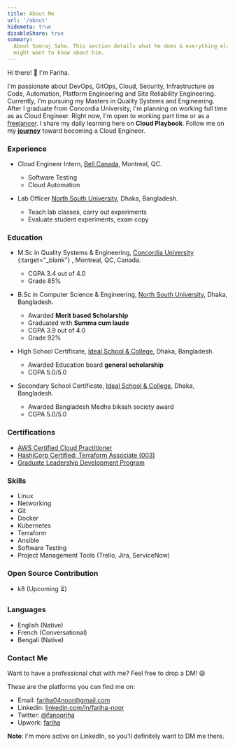 ```yaml
---
title: About Me
url: '/about'
hidemeta: true
disableShare: true
summary:
  About Somraj Saha. This section details what he does & everything else you
  might want to know about him.
---
```


Hi there! 👋 I'm Fariha.

I'm passionate about DevOps, GitOps, Cloud, Security, Infrastructure as Code, Automation, Platform Engineering and Site Reliability Engineering. Currently, I'm pursuing my Masters in Quality Systems and Engineering. After I graduate from Concordia University, I'm planning on working full time as as Cloud Engineer. Right now, I'm open to working part time or as a [freelancer](/hireme). I share my daily learning here on **Cloud Playbook**. Follow me on my [**journey**](../docs/nextsteps) toward becoming a Cloud Engineer.

### Experience

- Cloud Engineer Intern, [Bell Canada][bell], Montreal, QC.

  - Software Testing
  - Cloud Automation

- Lab Officer [North South University][nsu], Dhaka, Bangladesh.
  - Teach lab classes, carry out experiments
  - Evaluate student experiments, exam copy

### Education

- M.Sc in Quality Systems & Engineering, [Concordia University][Concordia] {:target="\_blank"} , Montreal, QC, Canada.

  - CGPA 3.4 out of 4.0
  - Grade 85%

- B.Sc in Computer Science & Engineering, [North South University][nsu], Dhaka, Bangladesh.

  - Awarded **Merit based Scholarship**
  - Graduated with **Summa cum laude**
  - CGPA 3.9 out of 4.0
  - Grade 92%

- High School Certificate, [Ideal School & College][ideal], Dhaka, Bangladesh.

  - Awarded Education board **general scholarship**
  - CGPA 5.0/5.0

- Secondary School Certificate, [Ideal School & College][ideal], Dhaka, Bangladesh.
  - Awarded Bangladesh Medha bikash society award
  - CGPA 5.0/5.0

### Certifications

- [AWS Certified Cloud Practitioner][aws]
- [HashiCorp Certified: Terraform Associate (003)][terraform]
- [Graduate Leadership Development Program][GLDP]

### Skills

- Linux
- Networking
- Git
- Docker
- Kubernetes
- Terraform
- Ansible
- Software Testing
- Project Management Tools (Trello, Jira, ServiceNow)

### Open Source Contribution

- k8 (Upcoming ⏳)

### Languages

- English (Native)
- French (Conversational)
- Bengali (Native)

### Contact Me

Want to have a professional chat with me? Feel free to drop a DM! 😄

These are the platforms you can find me on:

- Email: fariha04noor@gmail.com
- Linkedin: [linkedin.com/in/fariha-noor][linkedin]
- Twitter: [@fanooriha][twitter]
- Upwork: [fariha][upwork]

**Note**: I'm more active on LinkedIn, so you'll definitely want to DM me there.

<!-- Reference Links -->

[twitter]: https://twitter.com/fanooriha
[linkedin]: https://www.linkedin.com/in/fariha-noor/
[email]: mailto:fariha04noor@gmail.com
[github]: https://github.com/farihanoor
[upwork]: https://www.upwork.com/freelancers/~01f87a8e4fb01f239a
[nsu]: http://www.northsouth.edu/
[concordia]: https://www.concordia.ca/
[ideal]: https://iscm.edu.bd/
[bell]: https://business.bell.ca/shop/medium-large/cloud
[aws]: https://www.credly.com/badges/36f73864-86ee-435c-a600-3ff5985d9a72/public_url
[terraform]: https://www.credly.com/badges/32dfd161-f263-4a8b-bd32-fdcbcab21c65/public_url
[GLDP]: https://www.concordia.ca/content/dam/concordia/offices/gradproskills/certificate/GPLD147W2023FarihaNoor.pdf
